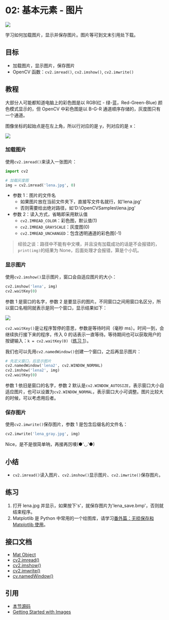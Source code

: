 # 02: 基本元素 - 图片

![](https://cos.codec.wang/cv2_image_coordinate_channels.jpg)

学习如何加载图片，显示并保存图片。图片等可到文末引用处下载。

## 目标

- 加载图片，显示图片，保存图片
- OpenCV 函数：`cv2.imread()`, `cv2.imshow()`, `cv2.imwrite()`

## 教程

大部分人可能都知道电脑上的彩色图是以 RGB\(红 - 绿-蓝，Red-Green-Blue\) 颜色模式显示的，但 OpenCV 中彩色图是以 B-G-R 通道顺序存储的，灰度图只有一个通道。

图像坐标的起始点是在左上角，所以行对应的是 y，列对应的是 x：

![](https://cos.codec.wang/cv2_image_coordinate_channels.jpg)

### 加载图片

使用`cv2.imread()`来读入一张图片：

```python
import cv2

# 加载灰度图
img = cv2.imread('lena.jpg', 0)
```

- 参数 1：图片的文件名
  - 如果图片放在当前文件夹下，直接写文件名就行，如'lena.jpg'
  - 否则需要给出绝对路径，如'D:\OpenCVSamples\lena.jpg'
- 参数 2：读入方式，省略即采用默认值
  - `cv2.IMREAD_COLOR`：彩色图，默认值\(1\)
  - `cv2.IMREAD_GRAYSCALE`：灰度图\(0\)
  - `cv2.IMREAD_UNCHANGED`：包含透明通道的彩色图\(-1\)

> 经验之谈：路径中不能有中文噢，并且没有加载成功的话是不会报错的，`print(img)`的结果为 None，后面处理才会报错，算是个小坑。

### 显示图片

使用`cv2.imshow()`显示图片，窗口会自适应图片的大小：

```python
cv2.imshow('lena', img)
cv2.waitKey(0)
```

参数 1 是窗口的名字，参数 2 是要显示的图片。不同窗口之间用窗口名区分，所以窗口名相同就表示是同一个窗口，显示结果如下：

![](https://cos.codec.wang/cv2_show_lena_gray.jpg)

`cv2.waitKey()`是让程序暂停的意思，参数是等待时间（毫秒 ms）。时间一到，会继续执行接下来的程序，传入 0 的话表示一直等待。等待期间也可以获取用户的按键输入：`k = cv2.waitKey(0)`（[练习 1](#练习)）。

我们也可以先用`cv2.namedWindow()`创建一个窗口，之后再显示图片：

```python
# 先定义窗口，后显示图片
cv2.namedWindow('lena2', cv2.WINDOW_NORMAL)
cv2.imshow('lena2', img)
cv2.waitKey(0)
```

参数 1 依旧是窗口的名字，参数 2 默认是`cv2.WINDOW_AUTOSIZE`，表示窗口大小自适应图片，也可以设置为`cv2.WINDOW_NORMAL`，表示窗口大小可调整。图片比较大的时候，可以考虑用后者。

### 保存图片

使用`cv2.imwrite()`保存图片，参数 1 是包含后缀名的文件名：

```python
cv2.imwrite('lena_gray.jpg', img)
```

Nice，是不是很简单呐，再接再厉噢\(●'◡'●\)

## 小结

- `cv2.imread()`读入图片、`cv2.imshow()`显示图片、`cv2.imwrite()`保存图片。

## 练习

1. 打开 lena.jpg 并显示，如果按下's'，就保存图片为'lena_save.bmp'，否则就结束程序。
2. Matplotlib 是 Python 中常用的一个绘图库，请学习[番外篇：无损保存和 Matplotlib 使用](./extra-02-high-quality-save-and-matplotlib)。

## 接口文档

- [Mat Object](https://docs.opencv.org/4.0.0/d3/d63/classcv_1_1Mat.html)
- [cv2.imread\(\)](https://docs.opencv.org/4.0.0/d4/da8/group__imgcodecs.html#ga288b8b3da0892bd651fce07b3bbd3a56)
- [cv2.imshow\(\)](https://docs.opencv.org/4.0.0/d7/dfc/group__highgui.html#ga453d42fe4cb60e5723281a89973ee563)
- [cv2.imwrite\(\)](https://docs.opencv.org/4.0.0/d4/da8/group__imgcodecs.html#gabbc7ef1aa2edfaa87772f1202d67e0ce)
- [cv.namedWindow\(\)](https://docs.opencv.org/4.0.0/d7/dfc/group__highgui.html#ga5afdf8410934fd099df85c75b2e0888b)

## 引用

- [本节源码](https://github.com/codecwang/OpenCV-Python-Tutorial/tree/master/02-Basic-Element-Image)
- [Getting Started with Images](http://opencv-python-tutroals.readthedocs.io/en/latest/py_tutorials/py_gui/py_image_display/py_image_display.html)
